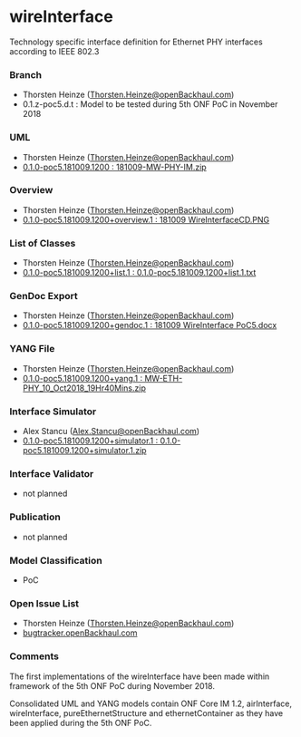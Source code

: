 # wireInterface
Technology specific interface definition for Ethernet PHY interfaces according to IEEE 802.3

### Branch
- Thorsten Heinze (Thorsten.Heinze@openBackhaul.com)
- 0.1.z-poc5.d.t : Model to be tested during 5th ONF PoC in November 2018

### UML
- Thorsten Heinze (Thorsten.Heinze@openBackhaul.com)
- [0.1.0-poc5.181009.1200 : 181009-MW-PHY-IM.zip](./181009-MW-PHY-IM.zip)

### Overview 
- Thorsten Heinze (Thorsten.Heinze@openBackhaul.com)
- [0.1.0-poc5.181009.1200+overview.1 : 181009 WireInterfaceCD.PNG](./181009%20WireInterfaceCD.PNG)

### List of Classes
- Thorsten Heinze (Thorsten.Heinze@openBackhaul.com)
- [0.1.0-poc5.181009.1200+list.1 : 0.1.0-poc5.181009.1200+list.1.txt](./0.1.0-poc5.181009.1200%2Blist.1.txt)

### GenDoc Export
- Thorsten Heinze (Thorsten.Heinze@openBackhaul.com)
- [0.1.0-poc5.181009.1200+gendoc.1 : 181009 WireInterface PoC5.docx](./181009%20WireInterface%20PoC5.docx)

### YANG File
- Thorsten Heinze (Thorsten.Heinze@openBackhaul.com)
- [0.1.0-poc5.181009.1200+yang.1 : MW-ETH-PHY_10_Oct2018_19Hr40Mins.zip](./MW-ETH-PHY_10_Oct2018_19Hr40Mins.zip)

### Interface Simulator
- Alex Stancu (Alex.Stancu@openBackhaul.com)
- [0.1.0-poc5.181009.1200+simulator.1 : 0.1.0-poc5.181009.1200+simulator.1.zip](./0.1.0-poc5.181009.1200%2Bsimulator.1.zip)

### Interface Validator
- not planned

### Publication
- not planned

### Model Classification
- PoC

### Open Issue List
- Thorsten Heinze (Thorsten.Heinze@openBackhaul.com)
- [bugtracker.openBackhaul.com](bugtracker.openBackhaul.com)

### Comments 
The first implementations of the wireInterface have been made within framework of the 5th ONF PoC during November 2018.

Consolidated UML and YANG models contain ONF Core IM 1.2, airInterface, wireInterface, pureEthernetStructure and ethernetContainer as they have been applied during the 5th ONF PoC.
